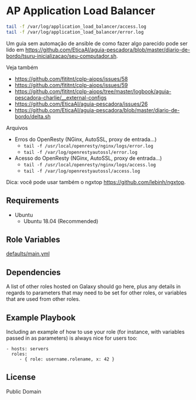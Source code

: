 # AP Application Load Balancer

```bash
tail -f /var/log/application_load_balancer/access.log
tail -f /var/log/application_load_balancer/error.log
```

Um guia sem automação de ansible de como fazer algo parecido pode ser lido em
<https://github.com/EticaAI/aguia-pescadora/blob/master/diario-de-bordo/tsuru-inicializacao/seu-computador.sh>.

Veja também

- https://github.com/fititnt/cplp-aiops/issues/58
- https://github.com/fititnt/cplp-aiops/issues/59
- https://github.com/fititnt/cplp-aiops/tree/master/logbook/aguia-pescadora-charlie/__external-configs
- https://github.com/EticaAI/aguia-pescadora/issues/26
- https://github.com/EticaAI/aguia-pescadora/blob/master/diario-de-bordo/delta.sh


Arquivos 

- Erros do OpenResty (NGinx, AutoSSL, proxy de entrada...)
    - `tail -f /usr/local/openresty/nginx/logs/error.log`
    - `tail -f /var/log/openrestyautossl/error.log`
- Acesso do OpenResty (NGinx, AutoSSL, proxy de entrada...)
    - `tail -f /usr/local/openresty/nginx/logs/access.log`
    - `tail -f /var/log/openrestyautossl/access.log`

Dica: você pode usar também o ngxtop <https://github.com/lebinh/ngxtop>.

Requirements
------------

- Ubuntu
  - Ubuntu 18.04 (Recommended)

Role Variables
--------------

[defaults/main.yml](defaults/main.yml)

Dependencies
------------

A list of other roles hosted on Galaxy should go here, plus any details in regards to parameters that may need to be set for other roles, or variables that are used from other roles.

Example Playbook
----------------

Including an example of how to use your role (for instance, with variables passed in as parameters) is always nice for users too:

    - hosts: servers
      roles:
         - { role: username.rolename, x: 42 }

License
-------

Public Domain
